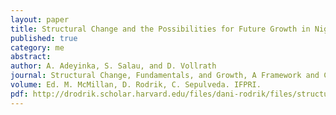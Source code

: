 ```yaml
---
layout: paper
title: Structural Change and the Possibilities for Future Growth in Nigeria
published: true
category: me
abstract: 
author: A. Adeyinka, S. Salau, and D. Vollrath
journal: Structural Change, Fundamentals, and Growth, A Framework and Case Studies
volume: Ed. M. McMillan, D. Rodrik, C. Sepulveda. IFPRI. 
pdf: http://drodrik.scholar.harvard.edu/files/dani-rodrik/files/structural_change_fundamentals_and_growth.pdf
---
```


